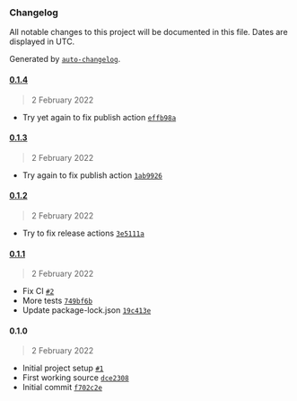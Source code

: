 ### Changelog

All notable changes to this project will be documented in this file. Dates are displayed in UTC.

Generated by [`auto-changelog`](https://github.com/CookPete/auto-changelog).

#### [0.1.4](https://github.com/plumdog/download-executable/compare/0.1.3...0.1.4)

> 2 February 2022

- Try yet again to fix publish action [`effb98a`](https://github.com/plumdog/download-executable/commit/effb98adad68befb040e1e55c6e9f4ffd6f4dfc6)

#### [0.1.3](https://github.com/plumdog/download-executable/compare/0.1.2...0.1.3)

> 2 February 2022

- Try again to fix publish action [`1ab9926`](https://github.com/plumdog/download-executable/commit/1ab9926eec862355bf51f1c71144b2146b60ea1c)

#### [0.1.2](https://github.com/plumdog/download-executable/compare/0.1.1...0.1.2)

> 2 February 2022

- Try to fix release actions [`3e5111a`](https://github.com/plumdog/download-executable/commit/3e5111abc650f9967daf4b24decdeb672a7e0a76)

#### [0.1.1](https://github.com/plumdog/download-executable/compare/0.1.0...0.1.1)

> 2 February 2022

- Fix CI [`#2`](https://github.com/plumdog/download-executable/pull/2)
- More tests [`749bf6b`](https://github.com/plumdog/download-executable/commit/749bf6bdbeea8f818f57709717224cd965ab407b)
- Update package-lock.json [`19c413e`](https://github.com/plumdog/download-executable/commit/19c413e8112b6e8654e93a403d1f3db5e96cd994)

#### 0.1.0

> 2 February 2022

- Initial project setup [`#1`](https://github.com/plumdog/download-executable/pull/1)
- First working source [`dce2308`](https://github.com/plumdog/download-executable/commit/dce23088481fbff1a0e6319d7fa887479fa1135a)
- Initial commit [`f702c2e`](https://github.com/plumdog/download-executable/commit/f702c2e22e58ef8a10a3a5dea5bd9254acfc4d11)
